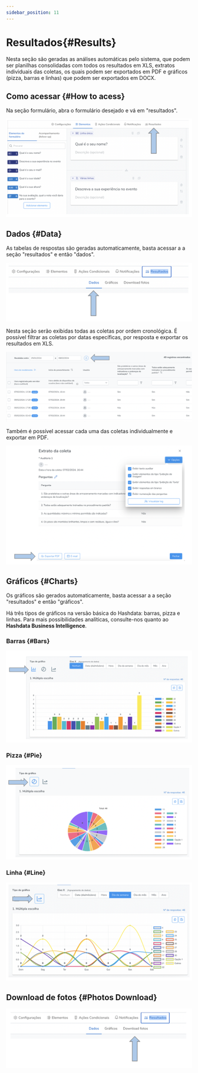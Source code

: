 ```yaml
---
sidebar_position: 11
---
```

# Resultados{#Results}

Nesta seção são geradas as análises automáticas pelo sistema, que podem ser planilhas consolidadas com todos os resultados em XLS, extratos individuais das coletas, os quais podem ser exportados em PDF e gráficos (pizza, barras e linhas) que podem ser exportados em DOCX.

## Como acessar {#How to acess}

Na seção formulário, abra o formulário desejado e vá em "resultados".

![result1](images/result1.png)

## Dados {#Data}

As tabelas de respostas são geradas automaticamente, basta acessar a a seção "resultados" e então "dados".

![data](images/data.png)

Nesta seção serão exibidas todas as coletas por ordem cronológica. É possível filtrar as coletas por datas específicas, por resposta e exportar os resultados em XLS.

![table](images/table.png)

Também é possível acessar cada uma das coletas individualmente e exportar em PDF.

![export](images/export.png)

## Gráficos {#Charts}

Os gráficos são gerados automaticamente, basta acessar a a seção "resultados" e então "gráficos".

Há três tipos de gráficos na versão básica do Hashdata: barras, pizza e linhas. Para mais possibilidades analíticas, consulte-nos quanto ao **Hashdata Business Intelligence**.

### Barras {#Bars}

![bar](images/bar.png)

### Pizza {#Pie}

![pie](images/pie.png)

### Linha {#Line}

![line](images/line.png)

## Download de fotos {#Photos Download}

![photo](images/photo.png)


